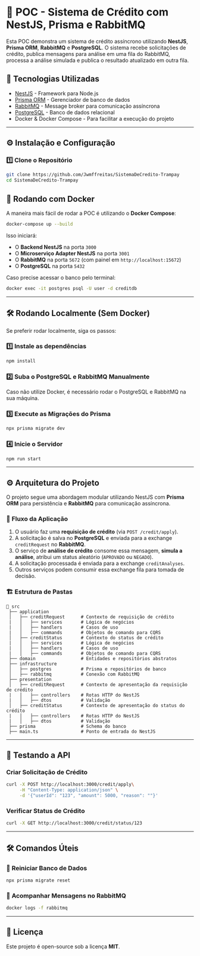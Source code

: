 # 🚀 POC - Sistema de Crédito com NestJS, Prisma e RabbitMQ

Esta POC demonstra um sistema de crédito assíncrono utilizando **NestJS**, **Prisma ORM**, **RabbitMQ** e **PostgreSQL**. O sistema recebe solicitações de crédito, publica mensagens para análise em uma fila do RabbitMQ, processa a análise simulada e publica o resultado atualizado em outra fila.

## 📌 **Tecnologias Utilizadas**
- [NestJS](https://nestjs.com/) - Framework para Node.js
- [Prisma ORM](https://www.prisma.io/) - Gerenciador de banco de dados
- [RabbitMQ](https://www.rabbitmq.com/) - Message broker para comunicação assíncrona
- [PostgreSQL](https://www.postgresql.org/) - Banco de dados relacional
- Docker & Docker Compose - Para facilitar a execução do projeto

---

## ⚙ **Instalação e Configuração**

### 1️⃣ **Clone o Repositório**
```bash
git clone https://github.com/Jwmffreitas/SistemaDeCredito-Trampay
cd SistemaDeCredito-Trampay
```

## 🐳 **Rodando com Docker**

A maneira mais fácil de rodar a POC é utilizando o **Docker Compose**:

```bash
docker-compose up --build
```

Isso iniciará:

-   O **Backend NestJS** na porta `3000`
-   O **Microserviço Adapter NestJS** na porta `3001`
-   O **RabbitMQ** na porta `5672` (com painel em `http://localhost:15672`)
-   O **PostgreSQL** na porta `5432`

Caso precise acessar o banco pelo terminal:

```bash
docker exec -it postgres psql -U user -d creditdb

```

----------

## 🛠 **Rodando Localmente (Sem Docker)**

Se preferir rodar localmente, siga os passos:

### 1️⃣ **Instale as dependências**

```bash
npm install
```

### 2️⃣ **Suba o PostgreSQL e RabbitMQ Manualmente**

Caso não utilize Docker, é necessário rodar o PostgreSQL e RabbitMQ na sua máquina.

### 3️⃣ **Execute as Migrações do Prisma**

```bash
npx prisma migrate dev
```

### 4️⃣ **Inicie o Servidor**

```bash
npm run start
```

----------

## ⚙ **Arquitetura do Projeto**

O projeto segue uma abordagem modular utilizando NestJS com **Prisma ORM** para persistência e **RabbitMQ** para comunicação assíncrona.

### 📌 **Fluxo da Aplicação**

1.  O usuário faz uma **requisição de crédito** (via `POST /credit/apply`).
2.  A solicitação é salva no **PostgreSQL** e enviada para a exchange `creditRequest` no **RabbitMQ**.
3.  O serviço de **análise de crédito** consome essa mensagem, **simula a análise**, atribui um status aleatório (`APROVADO` ou `NEGADO`).
4.  A solicitação processada é enviada para a exchange `creditAnalyses`.
5.  Outros serviços podem consumir essa exchange fila para tomada de decisão.

### 🏗 **Estrutura de Pastas**

```
📂 src
 ├── application
 │   ├── creditRequest 	    # Contexto de requisição de crédito
 |   │   ├── services       # Lógica de negócios
 |   │   ├── handlers       # Casos de uso
 |   │   ├── commands       # Objetos de comando para CQRS
 │   ├── creditStatus 	    # Contexto do status de crédito
 |   │   ├── services       # Lógica de negócios
 |   │   ├── handlers       # Casos de uso
 |   │   ├── commands       # Objetos de comando para CQRS
 ├── domain                 # Entidades e repositórios abstratos
 ├── infrastructure
 │   ├── postgres           # Prisma e repositórios de banco
 │   ├── rabbitmq           # Conexão com RabbitMQ
 ├── presentation
 │   ├── creditRequest      # Contexto de apresentação da requisição de crédito
 |   │   ├── controllers    # Rotas HTTP do NestJS
 |   │   ├── dtos           # Validação
 │   ├── creditStatus       # Contexto de apresentação do status do crédito
 |   │   ├── controllers    # Rotas HTTP do NestJS
 |   │   ├── dtos           # Validação
 ├── prisma                 # Schema do banco
 ├── main.ts                # Ponto de entrada do NestJS

```

----------

## 📡 **Testando a API**

### **Criar Solicitação de Crédito**

```bash
curl -X POST http://localhost:3000/credit/apply\
     -H "Content-Type: application/json" \
     -d '{"userId": "123", "amount": 5000, "reason": ""}'
```

### **Verificar Status de Crédito**

```bash
curl -X GET http://localhost:3000/credit/status/123
```

----------

## 🛠 **Comandos Úteis**

### 🔄 **Reiniciar Banco de Dados**

```bash
npx prisma migrate reset
```

### 🐇 **Acompanhar Mensagens no RabbitMQ**

```bash
docker logs -f rabbitmq
```

----------

## 📜 **Licença**

Este projeto é open-source sob a licença **MIT**.
